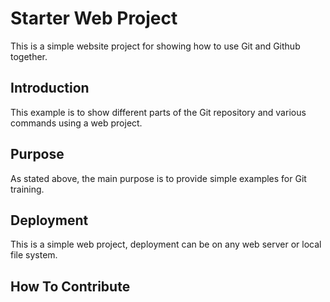 # Starter Web Project

This is a simple website project for showing how to use Git and Github together.

## Introduction

This example is to show different parts of the Git repository and various commands using a web project.

## Purpose

As stated above, the main purpose is to provide simple examples for Git training.

## Deployment

This is a simple web project, deployment can be on any web server or local file system.

## How To Contribute